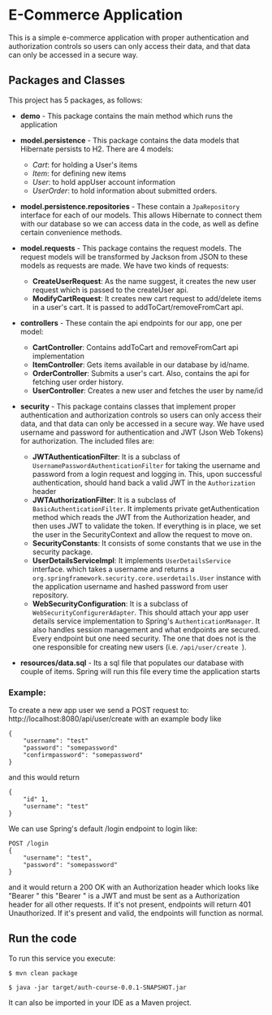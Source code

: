 # E-Commerce Application

This is a simple e-commerce application with proper authentication and authorization controls so users can only access their data, and that data can only be accessed in a secure way. 

## Packages and Classes

This project has 5 packages, as follows:

- __demo__ - This package contains the main method which runs the application

- __model.persistence__ - This package contains the data models that Hibernate persists to H2. There are 4 models: 
    - _Cart_: for holding a User's items 
    - _Item_: for defining new items
    - _User_: to hold appUser account information
    - _UserOrder_: to hold information about submitted orders.

- __model.persistence.repositories__ - These contain a `JpaRepository` interface for each of our models. This allows Hibernate to connect them with our database so we can access data in the code, as well as define certain convenience methods.

- __model.requests__ - This package contains the request models. The request models will be transformed by Jackson from JSON to these models as requests are made. We have two kinds of requests:
    - __CreateUserRequest__: As the name suggest, it creates the new user request which is passed to the createUser api.  
    - __ModifyCartRequest__: It creates new cart request to add/delete items in a user's cart. It is passed to addToCart/removeFromCart api.

- __controllers__ - These contain the api endpoints for  our app, one per model:
    - __CartController__: Contains addToCart and removeFromCart api implementation
    - __ItemController__: Gets items available in our database by id/name.  
    - __OrderController__: Submits a user's cart. Also, contains the api for fetching user order history.
    - __UserController__: Creates a new user and fetches the user by name/id
    
- __security__ - This package contains classes that implement proper authentication and authorization controls so users can only access their data, and that data can only be accessed in a secure way. We have used username and password for authentication and JWT (Json Web Tokens) for authorization. The included files are:
    - __JWTAuthenticationFilter__: It is a subclass of `UsernamePasswordAuthenticationFilter` for taking the username and password from a login request and logging in. This, upon successful authentication, should hand back a valid JWT in the `Authorization` header 
    - __JWTAuthorizationFilter__: It is a subclass of `BasicAuthenticationFilter`. It implements private getAuthentication method which reads the JWT from the Authorization header, and then uses JWT to validate the token. If everything is in place, we set the user in the SecurityContext and allow the request to move on.
    - __SecurityConstants__: It consists of some constants that we use in the security package.
    - __UserDetailsServiceImpl__: It implements `UserDetailsService` interface. which takes a username and returns a `org.springframework.security.core.userdetails.User` instance with the application username and hashed password from user repository.
    - __WebSecurityConfiguration__: It is a subclass of `WebSecurityConfigurerAdapter`. This should attach your app
    user details service implementation to Spring's  `AuthenticationManager`. It also handles session management
    and what endpoints are secured. Every endpoint but one
    need security. The one that does not is the
    one responsible for creating new users (i.e. `/api/user/create `).

- __resources/data.sql__ - Its a sql file that populates our database with couple of items. Spring will run this file every time the application starts

### Example:
To create a new app user we send a POST request to:
http://localhost:8080/api/user/create with an example body like 

```
{
    "username": "test"
    "password": "somepassword"
    "confirmpassword": "somepassword"
}
```

and this would return
```
{
    "id" 1,
    "username": "test"
}
```

We can use Spring's default /login endpoint to login like:

```
POST /login 
{
    "username": "test",
    "password": "somepassword"
}
```

and it would return a 200 OK with an Authorization header which looks like "Bearer <data>" this "Bearer <data>" is a JWT and must be sent as a Authorization header for all other requests. If it's not present, endpoints will return 401 Unauthorized. If it's present and valid, the endpoints will function as normal.

## Run the code

To run this service you execute:

```
$ mvn clean package
```

```
$ java -jar target/auth-course-0.0.1-SNAPSHOT.jar
```

It can also be imported in your IDE as a Maven project.


